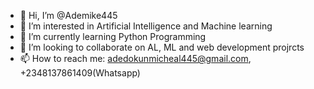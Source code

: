 - 👋 Hi, I’m @Ademike445
- 👀 I’m interested in Artificial Intelligence and Machine learning
- 🌱 I’m currently learning Python Programming
- 💞️ I’m looking to collaborate on AL, ML and web development projrcts
- 📫 How to reach me: adedokunmicheal445@gmail.com, +2348137861409(Whatsapp) 

<!---
Ademike445/Ademike445 is a ✨ special ✨ repository because its `README.md` (this file) appears on your GitHub profile.
You can click the Preview link to take a look at your changes.
--->
